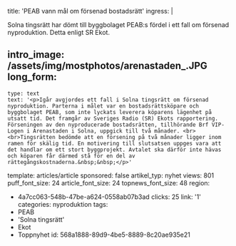 title: 'PEAB vann mål om försenad bostadsrätt'
ingress: |
  <p>Solna tingsrätt har dömt till byggbolaget PEAB:s fördel i ett fall om försenad nyproduktion. Detta enligt SR Ekot.
  </p>
  
intro_image: /assets/img/mostphotos/arenastaden_.JPG
long_form:
  -
    type: text
    text: '<p>Igår avgjordes ett fall i Solna tingsrätt om försenad nyproduktion. Parterna i målet var en bostadsrättsköpare och byggbolaget PEAB, som inte lyckats leverera köparens lägenhet på utsatt tid. Det framgår av Sveriges Radio (SR) Ekots rapportering. Förseningen av den nyproducerade bostadsrätten, tillhörande Brf VIP-Logen i Arenastaden i Solna, uppgick till två månader. <br><br>Tingsrätten bedömde att en försening på två månader ligger inom ramen för skälig tid. En motivering till slutsatsen uppges vara att det handlar om ett stort byggprojekt. Avtalet ska därför inte hävas och köparen får därmed stå för en del av rättegångskostnaderna.&nbsp;&nbsp;</p>'
template: articles/article
sponsored: false
artikel_typ: nyhet
views: 801
puff_font_size: 24
article_font_size: 24
topnews_font_size: 48
region:
  - 4a7cc063-548b-47be-a624-0558ab07b3ad
clicks: 25
link: '1'
categories: nyproduktion
tags:
  - PEAB
  - 'Solna tingsrätt'
  - Ekot
  - Toppnyhet
id: 568a1888-89d9-4be5-8889-8c20ae935e21
